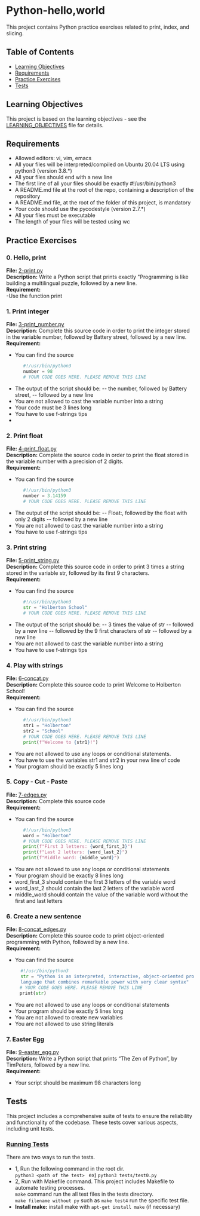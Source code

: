 # Python-hello,world

This project contains Python practice exercises related to print, index, and slicing.

## Table of Contents
- [Learning Objectives](#learning-objectives)
- [Requirements](#requirements)
- [Practice Exercises](#practice-exercises)
- [Tests](#tests)

## Learning Objectives

This project is based on the learning objectives - see the [LEARNING_OBJECTIVES](https://github.com/Goaty-yagi/holbertonschool-higher_level_programming/blob/main/python-hello_world/LEARNING_OBJECTIVES.md) file for details.

## Requirements
- Allowed editors: vi, vim, emacs
- All your files will be interpreted/compiled on Ubuntu 20.04 LTS using python3 (version 3.8.*)
- All your files should end with a new line
- The first line of all your files should be exactly #!/usr/bin/python3
- A README.md file at the root of the repo, containing a description of the repository
- A README.md file, at the root of the folder of this project, is mandatory
- Your code should use the pycodestyle (version 2.7.*)
- All your files must be executable
- The length of your files will be tested using wc

## Practice Exercises

### 0. Hello, print

**File:** [2-print.py](https://github.com/Goaty-yagi/holbertonschool-higher_level_programming/blob/main/python-hello_world/2-print.py)<br>
**Description:** Write a Python script that prints exactly "Programming is like building a multilingual puzzle, followed by a new line.<br>
**Requirement:** <br>
-Use the function print

### 1. Print integer

**File:** [3-print_number.py](https://github.com/Goaty-yagi/holbertonschool-higher_level_programming/blob/main/python-hello_world/3-print_number.py)<br>
**Description**: Complete this source code in order to print the integer stored in the variable number, followed by Battery street, followed by a new line.<br>
**Requirement:**<br>
- You can find the source
  ```python
     #!/usr/bin/python3
     number = 98
     # YOUR CODE GOES HERE. PLEASE REMOVE THIS LINE
  ```
- The output of the script should be:
  -- the number, followed by Battery street,
  -- followed by a new line
- You are not allowed to cast the variable number into a string
- Your code must be 3 lines long
- You have to use f-strings tips
- 
### 2. Print float

**File:** [4-print_float.py](https://github.com/Goaty-yagi/holbertonschool-higher_level_programming/blob/main/python-hello_world/4-print_float.py)<br>
**Description:** Complete the source code in order to print the float stored in the variable number with a precision of 2 digits.<br>
**Requirement:** <br>
- You can find the source
  ```python
     #!/usr/bin/python3
     number = 3.14159
     # YOUR CODE GOES HERE. PLEASE REMOVE THIS LINE
  ```
- The output of the script should be:
  -- Float:, followed by the float with only 2 digits
  -- followed by a new line
- You are not allowed to cast the variable number into a string
- You have to use f-strings tips

### 3. Print string

**File:** [5-print_string.py](https://github.com/Goaty-yagi/holbertonschool-higher_level_programming/blob/main/python-hello_world/5-print_string.py)<br>
**Description:** Complete this source code in order to print 3 times a string stored in the variable str, followed by its first 9 characters.<br>
**Requirement:** <br>
- You can find the source
  ```python
     #!/usr/bin/python3
     str = "Holberton School"
     # YOUR CODE GOES HERE. PLEASE REMOVE THIS LINE
  ```
- The output of the script should be:
  -- 3 times the value of str
  -- followed by a new line
  -- followed by the 9 first characters of str
  -- followed by a new line
- You are not allowed to cast the variable number into a string
- You have to use f-strings tips

### 4. Play with strings

**File:** [6-concat.py](https://github.com/Goaty-yagi/holbertonschool-higher_level_programming/blob/main/python-hello_world/6-concat.py)<br>
**Description:** Complete this source code to print Welcome to Holberton School!<br>
**Requirement:** <br>
- You can find the source
  ```python
     #!/usr/bin/python3
     str1 = "Holberton"
     str2 = "School"
     # YOUR CODE GOES HERE. PLEASE REMOVE THIS LINE
     print(f"Welcome to {str1}!")
  ```
- You are not allowed to use any loops or conditional statements.
- You have to use the variables str1 and str2 in your new line of code
- Your program should be exactly 5 lines long

### 5. Copy - Cut - Paste

**File:** [7-edges.py](https://github.com/Goaty-yagi/holbertonschool-higher_level_programming/blob/main/python-hello_world/7-edges.py)<br>
**Description:** Complete this source code<br>
**Requirement:** <br>
- You can find the source
  ```python
     #!/usr/bin/python3
     word = "Holberton"
     # YOUR CODE GOES HERE. PLEASE REMOVE THIS LINE
     print(f"First 3 letters: {word_first_3}")
     print(f"Last 2 letters: {word_last_2}")
     print(f"Middle word: {middle_word}")
  ```
- You are not allowed to use any loops or conditional statements
- Your program should be exactly 8 lines long
- word_first_3 should contain the first 3 letters of the variable word
- word_last_2 should contain the last 2 letters of the variable word
- middle_word should contain the value of the variable word without the first and last letters


### 6. Create a new sentence
**File:** [8-concat_edges.py](https://github.com/Goaty-yagi/holbertonschool-higher_level_programming/blob/main/python-hello_world/8-concat_edges.py)<br>
**Description:** Complete this source code to print object-oriented programming with Python, followed by a new line.<br>
**Requirement:** <br>
- You can find the source
  ```python
    #!/usr/bin/python3
    str = "Python is an interpreted, interactive, object-oriented programming\
    language that combines remarkable power with very clear syntax"
  　# YOUR CODE GOES HERE. PLEASE REMOVE THIS LINE
  　print(str)
  ```
- You are not allowed to use any loops or conditional statements
- Your program should be exactly 5 lines long
- You are not allowed to create new variables
- You are not allowed to use string literals

### 7. Easter Egg
**File:** [9-easter_egg.py](https://github.com/Goaty-yagi/holbertonschool-higher_level_programming/blob/main/python-hello_world/9-easter_egg.py)<br>
**Description:** Write a Python script that prints “The Zen of Python”, by TimPeters, followed by a new line.<br>
**Requirement:** <br>
- Your script should be maximum 98 characters long


## Tests
This project includes a comprehensive suite of tests to ensure the reliability and functionality of the codebase. These tests cover various aspects, including unit tests.<br>

### [Running Tests](https://github.com/Goaty-yagi/holbertonschool-higher_level_programming/tree/main/python-hello_world/tests)
 There are two ways to run the tests.

- 1, Run the following command in the root dir.<br>
   `python3 <path of the test> ` ex) `python3 tests/test0.py`
- 2, Run with Makefile command.
  This project includes Makefile to automate testing processes.<br>
  `make` command run the all test files in the tests directory.<br>
  `make filename without py` such as `make test4` run the specific test file.<br>
- **Install make:** install make with `apt-get install make` (if necessary)



